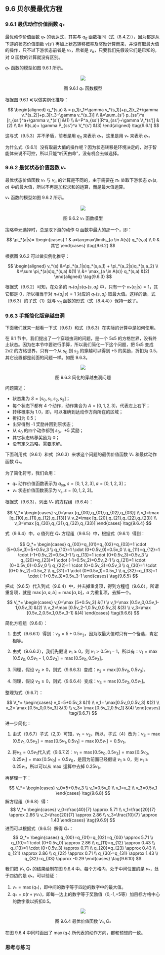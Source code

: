 
## 9.6 贝尔曼最优方程

### 9.6.1 最优动作价值函数 $q_*$

最优动作价值函数 $q_*$ 的表达式，其实与 $q_\pi$ 函数相同（式（8.4.2）），因为都是从下游的状态价值函数 $v(s')$ 再加上状态转移概率及奖励计算而来，并没有取最大值的操作，只不过下游状态前者是 $v_*$，后者是 $v_\pi$，只要我们先假设它们是已知的，对 Q 函数的计算就没有区别。

$q_*$ 函数的模型如图 9.6.1 所示。

<center>
<img src="./img/mdp-q-star.png">

图 9.6.1 $q_*$ 函数模型
</center>

根据图 9.6.1 可以做实例化推导：

$$
\begin{aligned}
q_*(s,a) & = p_1[r_1+\gamma v_*(s_1)]+p_2[r_2+\gamma v_*(s_2)]+p_3[r_3+\gamma v_*(s_3)]
\\
&=\sum_{s'} p_{ss'}^a [r_{ss'}^a+\gamma v_*(s')] &(1)
\\
&=P^a_{ss'}[R^a_{ss'}+\gamma V_*(s')] &(2)
\\
&= R(s,a)+ \gamma P_{ss'}^a V_*(s')  &(3)
\end{aligned}
\tag{9.6.1}
$$

这与式（9.5.3）并不矛盾，前者是用 $q_\pi$ 来表示 $q_*$，这里是用 $v_*$ 来表示 $q_*$。

为什么式（9.6.1）没有取最大值的操作呢？因为状态转移是环境决定的，对于智能体来说不可控，所以只能“听天由命”，没有机会去做选择。

### 9.6.2 最优状态价值函数 $v_*$

最优状态价值函数 $v_*$ 与 $v_\pi$ 的计算是不同的，由于需要在 $\pi_*$ 处取下游状态 $q_*(s,a)$ 中的最大值，所以不再是加权求和的运算，而是最大值运算。

$v_*$ 函数的模型如图 9.6.2 所示。

<center>
<img src="./img/mdp-v-star.png">

图 9.6.2 $v_*$ 函数模型
</center>

策略单元选择时，总是取下游的动作 Q 函数中最大的那一个，即：

$$
\pi_*(a|s)=
\begin{cases}
1 & a=\argmax\limits_{a \in A(s)}  q_*(s,a)
\\
0 & 其它
\end{cases}
\tag{9.6.2}
$$

根据图 9.6.2 可以做实例化推导：

$$
\begin{aligned}
v_*(s) &=\pi_*(a_1|s)q_*(s,a_1) + \pi_*(a_2|s)q_*(s,a_2)
\\
&=\sum \pi_*(a|s)q_*(s,a)   &(1)
\\
&= \max_{a \in A(s)} q_*(s,a) &(2)
\end{aligned}
\tag{9.6.3}
$$

根据式（9.6.2）可知，在众多的 $\pi_*(a_i|s)q_*(s,a_i)$ 中，只有一个 $\pi_*(a_i|s)=1$，其它都是 0，所以相当于对 $\pi_*(a_i|s)=1$ 对应的 $q_*(s,a_i)$ 取最大值。这样的话，式（9.6.3）的子式（1）就与 $v_\pi$ 函数的形式（式（8.4.4））保持一致了。


### 9.6.3 手撕简化版穿越虫洞

下面我们就来一起看一下式（9.6.1）和式（9.6.3）在实际的计算中是如何使用。

在 9.1 节中，我们提出了一个穿越虫洞的问题，是一个 5x5 的方格世界，没有终止状态。因为在本节中要进行手算，所以我们简化一下这个问题，把 5x5 变成 2x2 的方格世界，只有一个从 $s_0$ 到 $s_3$ 的穿越可以得到 +5 的奖励，折扣为 0.5，其它设置都是前面的问题一样。如图 9.6.3。

<center>
<img src="./img/wormhole-4.png">

图 9.6.3 简化的穿越虫洞问题
</center>

问题简述：

- 状态集为 $S=[s_0,s_1,s_2,s_3]$；
- 每个状态下都有 4 个动作，动作集合为 $A=[0,1,2,3]$，代表左上右下；
- 转移概率为 1.0，即，可以准确到达动作方向所在的区域；
- 折扣为 0.5；
- 出界得到 -1 奖励并回到原状态；
- 从 $s_0$ 的四个动作都到 $s_3$，+5 奖励；
- 其它状态转移奖励为 0；
- 没有定义策略，需要求解。

下面利用式（9.6.1）和式（9.6.3）来求这个问题的最优价值函数 $V_*$ 和最优动作函数 $Q_*$。

为了简化符号，我们会用：

- $q_*$ 动作价值函数表示为 $q_{sa}, s=[0,1,2,3], a=[0,1,2,3]$；
- $v_*$ 状态价值函数表示为 $v_s, s=[0,1,2,3]$。

根据式（9.6.3），列出 $V_*$ 的方程组（9.6.4）：

$$
V_*=
\begin{cases}
v_0=\max [q_{00},q_{01},q_{02},q_{03}]
\\
v_1=\max [q_{10},q_{11},q_{12},q_{13}]
\\
v_2=\max [q_{20},q_{21},q_{22},q_{23}]
\\
v_3=\max [q_{30},q_{31},q_{32},q_{33}]
\end{cases}
\tag{9.6.4}
$$

式（9.6.4）中，$q$ 值列在 $Q_*$ 方程组（9.6.5）中，根据式（9.6.1）得到：

$$
Q_*=
\begin{cases}
q_{00}=q_{01}=q_{02}=q_{03}=1 \cdot (5+0.5v_3)=5+0.5v_3
\\
q_{10}=1 \cdot (0+0.5v_0)=0.5v_0
\\
q_{11}=q_{12}=1 \cdot (-1+0.5v_2)=0.5v_1-1
\\
q_{13}=1 \cdot (0+0.5v_3)=0.5v_3
\\
q_{20}=q_{23}=1 \cdot (-1+0.5v_2)=0.5v_2-1
\\
q_{21}=1 \cdot (0+0.5v_0)=0.5v_0
\\
q_{22}=1 \cdot (0+0.5v_3)=0.5v_3
\\
q_{30}=1 \cdot (0+0.5v_2)=0.5v_2
\\
q_{31}=1 \cdot (0+0.5v_1)=0.5v_1
\\
q_{32}=q_{33}=1 \cdot (-1+0.5v_3)=0.5v_3-1
\end{cases}
\tag{9.6.5}
$$

把式（9.6.5）代入到式（9.6.4）中，并去掉重复项，得到方程组（9.6.6）。所谓重复项，就是 $\max[a,a,b]=\max[a,b]$，$a$ 为重复项，去掉一个。

$$
V_*=
\begin{cases}
v_0=\max [5+0.5v_3] &(1)
\\
v_1=\max [0.5v_0,0.5v_1-1,0.5v_3] &(2)
\\
v_2=\max [0.5v_2-1,0.5v_0,0.5v_3] &(3)
\\
v_3=\max [0.5v_2,0.5v_1,0.5v_3-1] &(4)
\end{cases}
\tag{9.6.6}
$$

简化方程组（9.6.6）：

1. 由式（9.6.6.1）得到：$v_0=5+0.5v_3$，因为取最大值时只有一个备选，肯定相等。

2. 由式（9.6.6.2），我们先假设 $v_1 \ge 0$，则 $v_1>0.5v_1-1$，所以有：$v_1=\max [0.5v_0,0.5v_1-1,0.5v_3]=\max [0.5v_0,0.5v_3]$。

3. 同理，假设 $v_2 \ge 0$，则式（9.6.6.3）变成：$v_2=\max [0.5v_0,0.5v_3]$。

4. 同理，假设 $v_3 \ge 0$，则式（9.6.6.4）变成：$v_3=\max [0.5v_2,0.5v_1]$。

整理为式（9.6.7）：

$$
V_*=
\begin{cases}
v_0=5+0.5v_3    &(1)
\\
v_1= \max[0.5v_0,0.5v_3]    &(2)
\\
v_2= \max [0.5v_0,0.5v_3]   &(3)
\\
v_3= \max [0.5v_2,0.5v_1]   &(4)
\end{cases}
\tag{9.6.7}
$$

进一步简化：

1. 由式（9.6.7）子式（2,3）可知，$v_1=v_2$，所以，子式（4）改为：$v_3=\max[0.5v_1,0.5v_2]=\max[0.5v_1,0.5v_1]=\max[0.5v_1]=0.5v_1$。

2. 将$v_3=0.5v_1$代入式（9.6.7.2)：$v_1= \max[0.5v_0,0.5v_3]=\max[0.5v_0,0.25v_1]=\max[0.5v_0]=0.5v_0$，是因为前面已经假设 $v_1 \ge 0$，则 $v_1\ge 0.25v_1$，所以可以从 $\max$ 运算中去掉 $0.25v_1$。

再整理一下：

$$
V_*=
\begin{cases}
v_0=5+0.5v_3
\\
v_1=0.5v_0
\\
v_1=v_2
\\
v_3=0.5v_1
\end{cases}
\tag{9.6.8}
$$
解方程组（9.6.8）得：
$$
V_*=
\begin{cases}
v_0=\frac{40}{7} \approx 5.71
\\
v_1=\frac{20}{7} \approx 2.86
\\
v_2=\frac{20}{7} \approx 2.86
\\
v_3=\frac{10}{7} \approx 1.43
\end{cases}
\tag{9.6.9}
$$
进而可以根据式（9.6.5）解得 $Q_*$：
$$
Q_*=
\begin{cases}
q_{00}=q_{01}=q_{02}=q_{03} \approx 5.71
\\
q_{10}=1 \cdot (0+0.5v_0) \approx 2.86
\\
q_{11}=q_{12} \approx 0.43
\\
q_{13}=1 \cdot (0+0.5v_3) \approx 0.71
\\
q_{20}=q_{23} \approx 0.43
\\
q_{21} \approx 2.86
\\
q_{22} \approx 0.71
\\
q_{30}=q_{31} \approx 1.43
\\
q_{32}=q_{33} \approx -0.29
\end{cases}
\tag{9.6.10}
$$

我们把 $V_*,Q_*$ 的结果绘制在图 9.6.4 中。每个方格内，处于中间位置的是 $v_*$，处于四边的是 $q_*$。可以验证：
1. $v_*=\max(q_*)$，即中间的数字等于四边的数字中的最大值。
2. $q_*=p(r+\gamma v_*)$，即每一边上的数字等于奖励值（0,-1,+5等）加目标方格中心的数字乘以折扣0.5。

<center>
<img src="./img/wormhole-4-VQ.png">

图 9.6.4 最优价值函数 $V_*, Q_*$
</center>

在图 9.6.4 中同时画出了 $\max(q_*)$ 所代表的动作方向，都和预想的一致。

### 思考与练习
